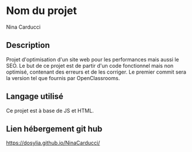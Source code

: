 # Nom du projet
Nina Carducci

## Description
Projet d'optimisation d'un site web pour les performances mais aussi le SEO. Le but de ce projet est de partir d'un code fonctionnel mais non optimisé, contenant des erreurs et de les corriger. Le premier commit sera la version tel que fournis par OpenClassrooms. 

## Langage utilisé
Ce projet est à base de JS et HTML.

## Lien hébergement git hub
https://dosylia.github.io/NinaCarducci/